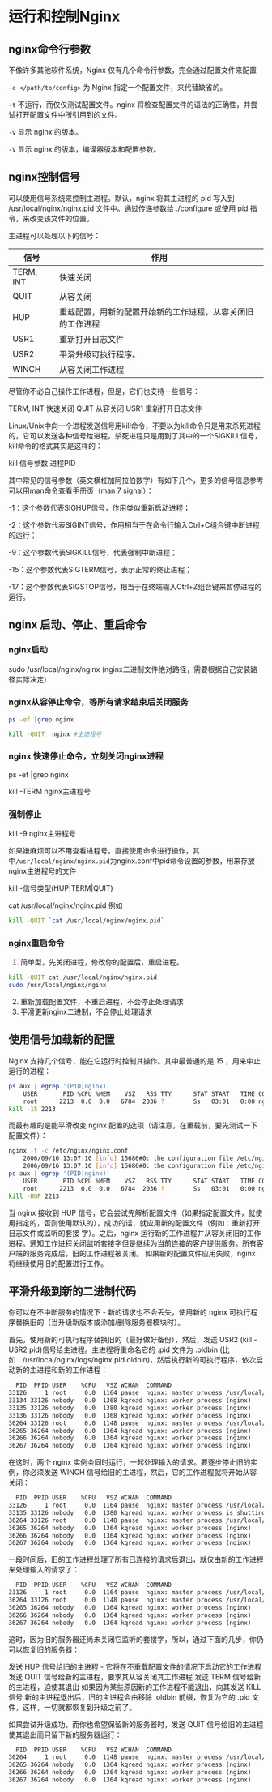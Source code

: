 # 运行和控制Nginx
## nginx命令行参数
不像许多其他软件系统，Nginx 仅有几个命令行参数，完全通过配置文件来配置

`-c </path/to/config>` 为 Nginx 指定一个配置文件，来代替缺省的。

`-t` 不运行，而仅仅测试配置文件。nginx 将检查配置文件的语法的正确性，并尝试打开配置文件中所引用到的文件。

`-v` 显示 nginx 的版本。

`-V` 显示 nginx 的版本，编译器版本和配置参数。
## nginx控制信号
可以使用信号系统来控制主进程。默认，nginx 将其主进程的 pid 写入到 /usr/local/nginx/nginx.pid 文件中。通过传递参数给 ./configure 或使用 pid 指令，来改变该文件的位置。

主进程可以处理以下的信号：

| 信号 | 作用 |
| ------ | ------ |
| TERM, INT | 快速关闭
| QUIT | 从容关闭
| HUP | 重载配置，用新的配置开始新的工作进程，从容关闭旧的工作进程
| USR1 | 重新打开日志文件
| USR2 | 平滑升级可执行程序。
| WINCH | 从容关闭工作进程
尽管你不必自己操作工作进程，但是，它们也支持一些信号：

TERM, INT	快速关闭
QUIT	从容关闭
USR1	重新打开日志文件

Linux/Unix中向一个进程发送信号用kill命令，不要以为kill命令只是用来杀死进程的，它可以发送各种信号给进程，杀死进程只是用到了其中的一个SIGKILL信号，kill命令的格式其实是这样的：

kill 信号参数 进程PID

其中常见的信号参数（英文横杠加阿拉伯数字）有如下几个，更多的信号信息参考可以用man命令查看手册页（man 7 signal）：

-1：这个参数代表SIGHUP信号，作用类似重新启动进程；

-2：这个参数代表SIGINT信号，作用相当于在命令行输入Ctrl+C组合键中断进程的运行；

-9：这个参数代表SIGKILL信号，代表强制中断进程；

-15：这个参数代表SIGTERM信号，表示正常的终止进程；

-17：这个参数代表SIGSTOP信号，相当于在终端输入Ctrl+Z组合键来暂停进程的运行。

## nginx 启动、停止、重启命令

### nginx启动

sudo /usr/local/nginx/nginx     (nginx二进制文件绝对路径，需要根据自己安装路径实际决定)

### nginx从容停止命令，等所有请求结束后关闭服务

```bash
ps -ef |grep nginx

kill -QUIT  nginx #主进程号
```

### nginx 快速停止命令，立刻关闭nginx进程

ps -ef |grep nginx

kill -TERM nginx主进程号 

### 强制停止

kill -9 nginx主进程号

如果嫌麻烦可以不用查看进程号，直接使用命令进行操作，其中`/usr/local/nginx/nginx.pid`为nginx.conf中pid命令设置的参数，用来存放nginx主进程号的文件

kill -信号类型(HUP|TERM|QUIT) 

cat /usr/local/nginx/nginx.pid 
例如
```bash
kill -QUIT `cat /usr/local/nginx/nginx.pid`
```
### nginx重启命令

1. 简单型，先关闭进程，修改你的配置后，重启进程。
```bash
kill -QUIT cat /usr/local/nginx/nginx.pid
sudo /usr/local/nginx/nginx
```
2. 重新加载配置文件，不重启进程，不会停止处理请求
3. 平滑更新nginx二进制，不会停止处理请求

## 使用信号加载新的配置
Nginx 支持几个信号，能在它运行时控制其操作。其中最普通的是 15 ，用来中止运行的进程：


```bash
ps aux | egrep '(PID|nginx)'
    USER       PID %CPU %MEM    VSZ   RSS TTY      STAT START   TIME COMMAND
    root      2213  0.0  0.0   6784  2036 ?        Ss   03:01   0:00 nginx: master process /usr/sbin/nginx -c /etc/nginx/nginx.conf
kill -15 2213
```
而最有趣的是能平滑改变 nginx 配置的选项（请注意，在重载前，要先测试一下配置文件）：

```bash
nginx -t -c /etc/nginx/nginx.conf
    2006/09/16 13:07:10 [info] 15686#0: the configuration file /etc/nginx/nginx.conf syntax is ok
    2006/09/16 13:07:10 [info] 15686#0: the configuration file /etc/nginx/nginx.conf was tested successfully
ps aux | egrep '(PID|nginx)'
    USER       PID %CPU %MEM    VSZ   RSS TTY      STAT START   TIME COMMAND
    root      2213  0.0  0.0   6784  2036 ?        Ss   03:01   0:00 nginx: master process /usr/sbin/nginx -c /etc/nginx/nginx.conf
kill -HUP 2213
```
当 nginx 接收到 HUP 信号，它会尝试先解析配置文件（如果指定配置文件，就使用指定的，否则使用默认的），成功的话，就应用新的配置文件（例如：重新打开日志文件或监听的套接 字）。之后，nginx 运行新的工作进程并从容关闭旧的工作进程。通知工作进程关闭监听套接字但是继续为当前连接的客户提供服务。所有客户端的服务完成后，旧的工作进程被关闭。 如果新的配置文件应用失败，nginx 将继续使用旧的配置进行工作。

 

## 平滑升级到新的二进制代码
你可以在不中断服务的情况下 - 新的请求也不会丢失，使用新的 nginx 可执行程序替换旧的（当升级新版本或添加/删除服务器模块时）。

首先，使用新的可执行程序替换旧的（最好做好备份），然后，发送 USR2 (kill -USR2 pid)信号给主进程。主进程将重命名它的 .pid 文件为 .oldbin (比如：/usr/local/nginx/logs/nginx.pid.oldbin)，然后执行新的可执行程序，依次启动新的主进程和新的工作进程：

```bash
  PID  PPID USER    %CPU   VSZ WCHAN  COMMAND
33126     1 root     0.0  1164 pause  nginx: master process /usr/local/nginx/sbin/nginx
33134 33126 nobody   0.0  1368 kqread nginx: worker process (nginx)
33135 33126 nobody   0.0  1380 kqread nginx: worker process (nginx)
33136 33126 nobody   0.0  1368 kqread nginx: worker process (nginx)
36264 33126 root     0.0  1148 pause  nginx: master process /usr/local/nginx/sbin/nginx
36265 36264 nobody   0.0  1364 kqread nginx: worker process (nginx)
36266 36264 nobody   0.0  1364 kqread nginx: worker process (nginx)
36267 36264 nobody   0.0  1364 kqread nginx: worker process (nginx)
```
在这时，两个 nginx 实例会同时运行，一起处理输入的请求。要逐步停止旧的实例，你必须发送 WINCH 信号给旧的主进程，然后，它的工作进程就将开始从容关闭：

```bash
  PID  PPID USER    %CPU   VSZ WCHAN  COMMAND
33126     1 root     0.0  1164 pause  nginx: master process /usr/local/nginx/sbin/nginx
33135 33126 nobody   0.0  1380 kqread nginx: worker process is shutting down (nginx)
36264 33126 root     0.0  1148 pause  nginx: master process /usr/local/nginx/sbin/nginx
36265 36264 nobody   0.0  1364 kqread nginx: worker process (nginx)
36266 36264 nobody   0.0  1364 kqread nginx: worker process (nginx)
36267 36264 nobody   0.0  1364 kqread nginx: worker process (nginx)
```
一段时间后，旧的工作进程处理了所有已连接的请求后退出，就仅由新的工作进程来处理输入的请求了：

```bash
  PID  PPID USER    %CPU   VSZ WCHAN  COMMAND
33126     1 root     0.0  1164 pause  nginx: master process /usr/local/nginx/sbin/nginx
36264 33126 root     0.0  1148 pause  nginx: master process /usr/local/nginx/sbin/nginx
36265 36264 nobody   0.0  1364 kqread nginx: worker process (nginx)
36266 36264 nobody   0.0  1364 kqread nginx: worker process (nginx)
36267 36264 nobody   0.0  1364 kqread nginx: worker process (nginx)
```
这时，因为旧的服务器还尚未关闭它监听的套接字，所以，通过下面的几步，你仍可以恢复旧的服务器：

发送 HUP 信号给旧的主进程 - 它将在不重载配置文件的情况下启动它的工作进程
发送 QUIT 信号给新的主进程，要求其从容关闭其工作进程
发送 TERM 信号给新的主进程，迫使其退出
如果因为某些原因新的工作进程不能退出，向其发送 KILL 信号
新的主进程退出后，旧的主进程会由移除 .oldbin 前缀，恢复为它的 .pid 文件，这样，一切就都恢复到升级之前了。

如果尝试升级成功，而你也希望保留新的服务器时，发送 QUIT 信号给旧的主进程使其退出而只留下新的服务器运行：

```bash
  PID  PPID USER    %CPU   VSZ WCHAN  COMMAND
36264     1 root     0.0  1148 pause  nginx: master process /usr/local/nginx/sbin/nginx
36265 36264 nobody   0.0  1364 kqread nginx: worker process (nginx)
36266 36264 nobody   0.0  1364 kqread nginx: worker process (nginx)
36267 36264 nobody   0.0  1364 kqread nginx: worker process (nginx)
```
